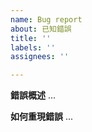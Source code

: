 ```yaml
---
name: Bug report
about: 已知錯誤
title: ''
labels: ''
assignees: ''

---
```


**錯誤概述**
...

**如何重現錯誤**
...
